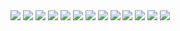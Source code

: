<!-- Frontend -->
<img src="https://img.shields.io/badge/Next.js-000000?style=for-the-badge&logo=next.js&logoColor=white"/>
<img src="https://img.shields.io/badge/TypeScript-3178C6?style=for-the-badge&logo=typescript&logoColor=white"/>
<img src="https://img.shields.io/badge/Tailwind_CSS-06B6D4?style=for-the-badge&logo=tailwindcss&logoColor=white"/>
<img src="https://img.shields.io/badge/Framer_Motion-EF008F?style=for-the-badge&logo=framer&logoColor=white"/>

<!-- State & API -->
<img src="https://img.shields.io/badge/Zustand-000000?style=for-the-badge&logo=zotero&logoColor=white"/>
<img src="https://img.shields.io/badge/Context_API-61DAFB?style=for-the-badge&logo=react&logoColor=white"/>
<img src="https://img.shields.io/badge/Next.js_API_Routes-000000?style=for-the-badge&logo=vercel&logoColor=white"/>

<!-- Backend -->
<img src="https://img.shields.io/badge/FastAPI-009688?style=for-the-badge&logo=fastapi&logoColor=white"/>
<img src="https://img.shields.io/badge/Supabase-3ECF8E?style=for-the-badge&logo=supabase&logoColor=white"/>

<!-- AI & APIs -->
<img src="https://img.shields.io/badge/OpenAI_API-10A37F?style=for-the-badge&logo=openai&logoColor=white"/>
<img src="https://img.shields.io/badge/Google_Vision_API-4285F4?style=for-the-badge&logo=google&logoColor=white"/>

<!-- Tools -->
<img src="https://img.shields.io/badge/GitHub-181717?style=for-the-badge&logo=github&logoColor=white"/>
<img src="https://img.shields.io/badge/Notion-000000?style=for-the-badge&logo=notion&logoColor=white"/>
